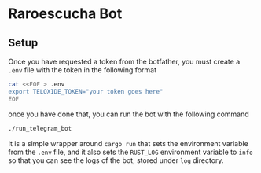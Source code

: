 # Raroescucha Bot

## Setup

Once you have requested a token from the botfather, you must create a `.env` file with the token in the following format
```bash
cat <<EOF > .env
export TELOXIDE_TOKEN="your token goes here"
EOF
```
once you have done that, you can run the bot with the following command

```bash
./run_telegram_bot
```

It is a simple wrapper around `cargo run` that sets the environment variable from the `.env` file, and it also sets the
`RUST_LOG` environment variable to `info` so that you can see the logs of the bot, stored under `log` directory.

